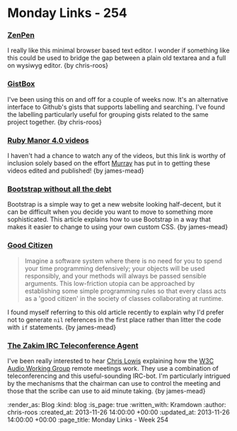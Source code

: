 Monday Links - 254
==================

### [ZenPen](http://www.zenpen.io/)

I really like this minimal browser based text editor. I wonder if something like this could be used to bridge the gap between a plain old textarea and a full on wysiwyg editor. {by chris-roos}


### [GistBox](http://www.gistboxapp.com/)

I've been using this on and off for a couple of weeks now. It's an alternative interface to Github's gists that supports labelling and searching. I've found the labelling particularly useful for grouping gists related to the same project together. {by chris-roos}


### [Ruby Manor 4.0 videos](https://vimeo.com/album/2596602)

I haven't had a chance to watch any of the videos, but this link is worthy of inclusion solely based on the effort [Murray](https://twitter.com/hlame) has put in to getting these videos edited and published! {by james-mead}


### [Bootstrap without all the debt](https://coderwall.com/p/wixovg)

Bootstrap is a simple way to get a new website looking half-decent, but it can be difficult when you decide you want to move to something more sophisticated. This article explains how to use Bootstrap in a way that makes it easier to change to using your own custom CSS. {by james-mead}


### [Good Citizen](http://docs.codehaus.org/display/PICO/Good+Citizen)

> Imagine a software system where there is no need for you to spend your time programming defensively; your objects will be used responsibly, and your methods will always be passed sensible arguments. This low-friction utopia can be approached by establishing some simple programming rules so that every class acts as a 'good citizen' in the society of classes collaborating at runtime.

I found myself referring to this old article recently to explain why I'd prefer not to generate `nil` references in the first place rather than litter the code with `if` statements. {by james-mead}


### [The Zakim IRC Teleconference Agent](http://www.w3.org/2001/12/zakim-irc-bot)

I've been really interested to hear [Chris Lowis](https://twitter.com/chrislowis) explaining how the [W3C Audio Working Group](http://www.w3.org/2011/audio/) remote meetings work. They use a combination of teleconferencing and this useful-sounding IRC-bot. I'm particularly intrigued by the mechanisms that the chairman can use to control the meeting and those that the scribe can use to aid minute taking. {by james-mead}


:render_as: Blog
:kind: blog
:is_page: true
:written_with: Kramdown
:author: chris-roos
:created_at: 2013-11-26 14:00:00 +00:00
:updated_at: 2013-11-26 14:00:00 +00:00
:page_title: Monday Links - Week 254
